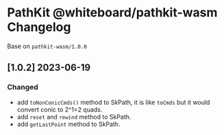 # PathKit @whiteboard/pathkit-wasm Changelog

Base on `pathkit-wasm/1.0.0`

## [1.0.2] 2023-06-19

### Changed

 - add `toNonConicCmds()` method to SkPath, it is like `toCmds` but it would convert conic to 2^1=2 quads.
 - add `reset` and `rewind` method to SkPath.
 - add `getLastPoint` method to SkPath.
